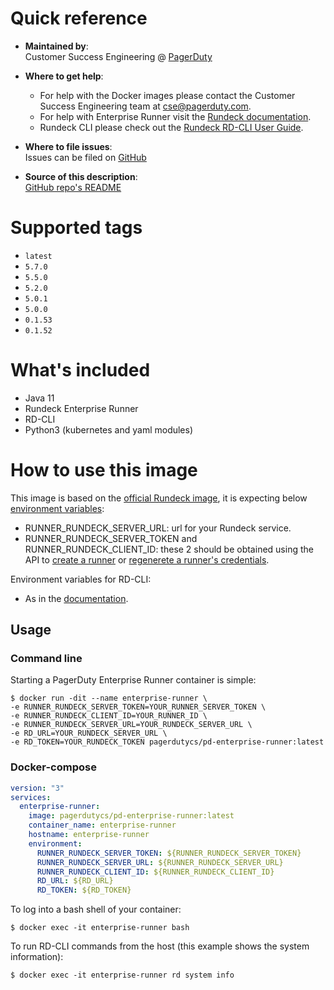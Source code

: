 # Quick reference

-	**Maintained by**:  
	Customer Success Engineering @ [PagerDuty](https://www.pagerduty.com/)

-	**Where to get help**:  
	- For help with the Docker images please contact the Customer Success Engineering team at <cse@pagerduty.com>.
	- For help with Enterprise Runner visit the [Rundeck documentation](https://docs.rundeck.com/docs/administration/runner/#runner).
	- Rundeck CLI please check out the [Rundeck RD-CLI User Guide](https://docs.rundeck.com/docs/rd-cli/).

-	**Where to file issues**:  
	Issues can be filed on [GitHub](https://github.com/pagerduty-cse/pd-enterprise-runner/issues)

-	**Source of this description**:  
	[GitHub repo's README](https://github.com/pagerduty-cse/pd-enterprise-runner/blob/main/README.md)

# Supported tags

- `latest`
- `5.7.0`
- `5.5.0`
- `5.2.0`
- `5.0.1`
- `5.0.0`
- `0.1.53`
- `0.1.52`

# What's included

- Java 11
- Rundeck Enterprise Runner
- RD-CLI
- Python3 (kubernetes and yaml modules)

# How to use this image

This image is based on the [official Rundeck image](https://hub.docker.com/r/rundeckpro/runner), it is expecting below [environment variables](https://docs.rundeck.com/docs/administration/runner/#docker-environment-variables):
- RUNNER_RUNDECK_SERVER_URL: url for your Rundeck service.
- RUNNER_RUNDECK_SERVER_TOKEN and RUNNER_RUNDECK_CLIENT_ID: these 2 should be obtained using the API to [create a runner](https://docs.rundeck.com/docs/api/rundeck-api.html#create-a-new-runner) or [regenerete a runner's credentials](https://docs.rundeck.com/docs/api/rundeck-api.html#regenerate-credentials-for-the-runner).

Environment variables for RD-CLI:
- As in the [documentation](https://docs.rundeck.com/docs/learning/howto/learn-rd-cli.html#configuration).

## Usage

### Command line

Starting a PagerDuty Enterprise Runner container is simple:
```
$ docker run -dit --name enterprise-runner \
-e RUNNER_RUNDECK_SERVER_TOKEN=YOUR_RUNNER_SERVER_TOKEN \
-e RUNNER_RUNDECK_CLIENT_ID=YOUR_RUNNER_ID \
-e RUNNER_RUNDECK_SERVER_URL=YOUR_RUNDECK_SERVER_URL \
-e RD_URL=YOUR_RUNDECK_SERVER_URL \
-e RD_TOKEN=YOUR_RUNDECK_TOKEN pagerdutycs/pd-enterprise-runner:latest
```

### Docker-compose

```yaml
version: "3"
services:
  enterprise-runner:
    image: pagerdutycs/pd-enterprise-runner:latest
    container_name: enterprise-runner
    hostname: enterprise-runner
    environment:
      RUNNER_RUNDECK_SERVER_TOKEN: ${RUNNER_RUNDECK_SERVER_TOKEN}
      RUNNER_RUNDECK_SERVER_URL: ${RUNNER_RUNDECK_SERVER_URL}
      RUNNER_RUNDECK_CLIENT_ID: ${RUNNER_RUNDECK_CLIENT_ID}
      RD_URL: ${RD_URL}
      RD_TOKEN: ${RD_TOKEN}
  ```

To log into a bash shell of your container:
```
$ docker exec -it enterprise-runner bash
```

To run RD-CLI commands from the host (this example shows the system information):
```
$ docker exec -it enterprise-runner rd system info
```
